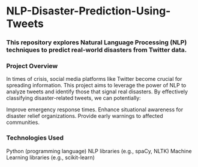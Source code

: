 # NLP-Disaster-Prediction-Using-Tweets
### This repository explores Natural Language Processing (NLP) techniques to predict real-world disasters from Twitter data.

### Project Overview
 In times of crisis, social media platforms like Twitter become crucial for spreading information. This project aims to leverage the power of NLP to analyze tweets and identify those that signal real disasters. By effectively classifying disaster-related tweets, we can potentially:

 Improve emergency response times.
 Enhance situational awareness for disaster relief organizations.
 Provide early warnings to affected communities.
### Technologies Used
 Python (programming language)
 NLP libraries (e.g., spaCy, NLTK)
 Machine Learning libraries (e.g., scikit-learn)

